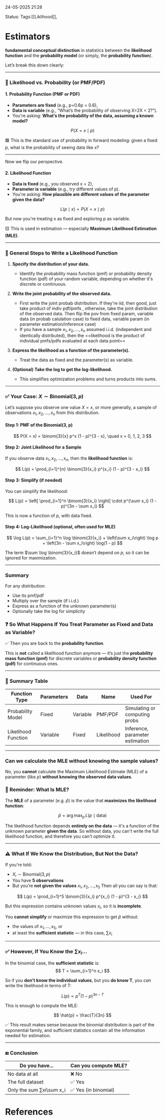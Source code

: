 24-05-2025
21:28

Status:
Tags:[[Liklihood]], 


# Estimators

**fundamental conceptual distinction** in statistics between the **likelihood function** and the **probability model** (or simply, the **probability function**).

Let’s break this down clearly:

---

### 🔁 Likelihood vs. Probability (or PMF/PDF)

#### 1. **Probability Function (PMF or PDF)**

- **Parameters are fixed** (e.g., p=0.6p = 0.6),
- **Data is variable** (e.g., “What’s the probability of observing X=2X = 2?”).
- You're asking: **What’s the probability of the data, assuming a known model?**

$$
P(X = x \mid p)
$$

🟩 This is the standard use of probability in forward modeling: given a fixed $p,$ what is the probability of seeing data like $x$?

---
Now we flip our perspective. 
#### 2. **Likelihood Function**

- **Data is fixed** (e.g., you observed x = 2),
- **Parameter is variable** (e.g., try different values of p).
- You're asking: **How plausible are different values of the parameter given the data?**

$$
L(p \mid x) = P(X = x \mid p)
$$

But now you're treating x as fixed and exploring p as variable.

🟨 This is used in estimation — especially **Maximum Likelihood Estimation (MLE)**.

---
### 🔄 General Steps to Write a Likelihood Function

1. **Specify the distribution of your data.**
    - Identify the probability mass function (pmf) or probability density function (pdf) of your random variable, depending on whether it's discrete or continuous.

2. **Write the joint probability of the observed data.**
    - First write the joint probab distribution. If they're iid, then good, just take product of indiv pdf/pmfs , otherwise, take the joint distribution of the observed data. Then flip the pov from fixed param, variable data (in probab calulation case) to fixed data, variable param (in parameter estimation/inference case)
    - If you have a sample $x_1, x_2, \dots, x_n$ assumed i.i.d. (independent and identically distributed), then the ==likelihood is the product of individual pmfs/pdfs evaluated at each data point==

3. **Express the likelihood as a function of the parameter(s).**
    - Treat the data as fixed and the parameter(s) as variable.

4. **(Optional) Take the log to get the log-likelihood.**
    - This simplifies optimization problems and turns products into sums.

---

### ✅ Your Case: $X \sim \text{Binomial}(3, p)$

Let’s suppose you observe one value $X = x$, or more generally, a sample of observations $x_1, x_2, \dots, x_n$ from this distribution.

#### Step 1: PMF of the Binomial(3, p)

$$
P(X = x) = \binom{3}{x} p^x (1 - p)^{3 - x}, \quad x = 0, 1, 2, 3
$$

#### Step 2: Joint Likelihood for a Sample

If you observe data $x_1, x_2, \dots, x_n,$ then the **likelihood function** is:

$$
L(p) = \prod_{i=1}^{n} \binom{3}{x_i} p^{x_i} (1 - p)^{3 - x_i}
$$

#### Step 3: Simplify (if needed)

You can simplify the likelihood:

$$
L(p) = \left[ \prod_{i=1}^n \binom{3}{x_i} \right] \cdot p^{\sum x_i} (1 - p)^{3n - \sum x_i}
$$

This is now a function of p, with data fixed.

#### Step 4: Log-Likelihood (optional, often used for MLE)

$$
\log L(p) = \sum_{i=1}^n \log \binom{3}{x_i} + \left(\sum x_i\right) \log p + \left(3n - \sum x_i\right) \log(1 - p)
$$

The term $\sum \log \binom{3}{x_i}$ doesn’t depend on $p$, so it can be ignored for maximization.

---

### Summary

For any distribution:

- Use its pmf/pdf
- Multiply over the sample (if i.i.d.)
- Express as a function of the unknown parameter(s)
- Optionally take the log for simplicity




### ❓ So What Happens If You Treat Parameter as Fixed and Data as Variable?

✅ Then you are back to the **probability function**.

This is **not** called a likelihood function anymore — it’s just the **probability mass function (pmf)** for discrete variables or **probability density function (pdf)** for continuous ones.

---

### 🧭 Summary Table

|Function Type|Parameters|Data|Name|Used For|
|---|---|---|---|---|
|Probability Model|Fixed|Variable|PMF/PDF|Simulating or computing probs|
|Likelihood Function|Variable|Fixed|Likelihood|Inference, parameter estimation|

---

### Can we calculate the MLE without knowing the sample values?
No, you **cannot** calculate the Maximum Likelihood Estimate (MLE) of a parameter (like $p$) **without knowing the observed data values**.

### 🔄 Reminder: What Is MLE?

The **MLE** of a parameter (e.g. $\hat{p}$) is the value that **maximizes the likelihood function**:

$$
\hat{p} = \arg\max_{p} \, L(p \mid \text{data})
$$

The likelihood function depends **entirely on the data** — it's a function of the unknown parameter **given the data**. So without data, you can't write the full likelihood function, and therefore you can't optimize it.

---

### ⚠️ What If We Know the Distribution, But Not the Data?

If you're told:

- $X_i \sim \text{Binomial}(3, p)$
- You have **5 observations**
- But you’re **not given the values** $x_1, x_2, \dots, x_5$
Then all you can say is that:

$$
L(p) = \prod_{i=1}^5 \binom{3}{x_i} p^{x_i} (1 - p)^{3 - x_i}
$$

But this expression contains unknown values $x_i$, so it is **incomplete**.

You **cannot simplify** or maximize this expression to get $\hat{p}$ without:

- the values of $x_1, \dots, x_5$, or
- at least the **sufficient statistic** — in this case, $\sum x_i$

---

### ✅ However, If You Know the $\sum x_i$...

In the binomial case, the **sufficient statistic** is:
$$
T = \sum_{i=1}^n x_i
$$

So if you **don't know the individual values**, but you **do know T**, you _can_ write the likelihood in terms of T:

$$
L(p) \propto p^{T}(1 - p)^{3n - T}
$$

This is enough to compute the MLE:

$$
\hat{p} = \frac{T}{3n}
$$

✅ This result makes sense because the binomial distribution is part of the exponential family, and sufficient statistics contain all the information needed for estimation.

---

### 🔚 Conclusion

|Do you have...|Can you compute MLE?|
|---|---|
|No data at all|❌ No|
|The full dataset|✅ Yes|
|Only the sum ∑xi\sum x_i|✅ Yes (in binomial)|



# References